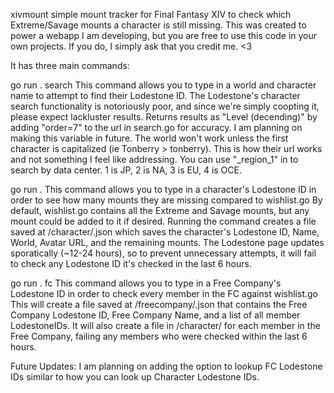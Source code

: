 xivmount simple mount tracker for Final Fantasy XIV to check which Extreme/Savage mounts a character is still missing.
This was created to power a webapp I am developing, but you are free to use this code in your own projects. 
If you do, I simply ask that you credit me. <3

It has three main commands:

  go run . search <World> <Name>
This command allows you to type in a world and character name to attempt to find their Lodestone ID.
The Lodestone's character search functionality is notoriously poor, and since we're simply coopting it, please expect lackluster results.
Returns results as "Level (decending)" by adding "order=7" to the url in search.go for accuracy. I am planning on making this variable in future.
The world won't work unless the first character is capitalized (ie Tonberry > tonberry). This is how their url works and not something I feel like addressing.
You can use "_region_1" in <World> to search by data center. 1 is JP, 2 is NA, 3 is EU, 4 is OCE.

  go run . <LodestoneID>
This command allows you to type in a character's Lodestone ID in order to see how many mounts they are missing compared to wishlist.go
By default, wishlist.go contains all the Extreme and Savage mounts, but any mount could be added to it if desired.
Running the command creates a file saved at /character/<LodestoneID>.json which saves the character's Lodestone ID, Name, World, Avatar URL, and the remaining mounts.
The Lodestone page updates sporatically (~12-24 hours), so to prevent unnecessary attempts, it will fail to check any Lodestone ID it's checked in the last 6 hours.

  go run . fc <FC LodestoneID>
This command allows you to type in a Free Company's Lodestone ID in order to check every member in the FC against wishlist.go
This will create a file saved at /freecompany/<FC LodestoneID>.json that contains the Free Company Lodestone ID, Free Company Name, and a list of all member LodestoneIDs.
It will also create a file in /character/ for each member in the Free Company, failing any members who were checked within the last 6 hours.

Future Updates:
I am planning on adding the option to lookup FC Lodestone IDs similar to how you can look up Character Lodestone IDs.
